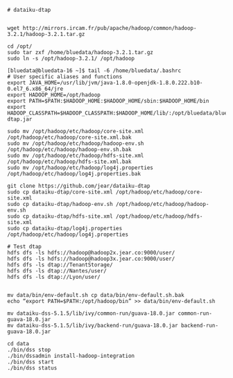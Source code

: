     # dataiku-dtap


    wget http://mirrors.ircam.fr/pub/apache/hadoop/common/hadoop-3.2.1/hadoop-3.2.1.tar.gz

    cd /opt/
    sudo tar zxf /home/bluedata/hadoop-3.2.1.tar.gz
    sudo ln -s /opt/hadoop-3.2.1/ /opt/hadoop

    [bluedata@bluedata-16 ~]$ tail -6 /home/bluedata/.bashrc
    # User specific aliases and functions
    export JAVA_HOME=/usr/lib/jvm/java-1.8.0-openjdk-1.8.0.222.b10-0.el7_6.x86_64/jre
    export HADOOP_HOME=/opt/hadoop
    export PATH=$PATH:$HADOOP_HOME:$HADOOP_HOME/sbin:$HADOOP_HOME/bin
    export HADOOP_CLASSPATH=$HADOOP_CLASSPATH:$HADOOP_HOME/lib/:/opt/bluedata/bluedata-dtap.jar

    sudo mv /opt/hadoop/etc/hadoop/core-site.xml /opt/hadoop/etc/hadoop/core-site.xml.bak
    sudo mv /opt/hadoop/etc/hadoop/hadoop-env.sh /opt/hadoop/etc/hadoop/hadoop-env.sh.bak
    sudo mv /opt/hadoop/etc/hadoop/hdfs-site.xml /opt/hadoop/etc/hadoop/hdfs-site.xml.bak
    sudo mv /opt/hadoop/etc/hadoop/log4j.properties /opt/hadoop/etc/hadoop/log4j.properties.bak

    git clone https://github.com/jear/dataiku-dtap
    sudo cp dataiku-dtap/core-site.xml /opt/hadoop/etc/hadoop/core-site.xml 
    sudo cp dataiku-dtap/hadoop-env.sh /opt/hadoop/etc/hadoop/hadoop-env.sh 
    sudo cp dataiku-dtap/hdfs-site.xml /opt/hadoop/etc/hadoop/hdfs-site.xml 
    sudo cp dataiku-dtap/log4j.properties /opt/hadoop/etc/hadoop/log4j.properties 

    # Test dtap
    hdfs dfs -ls hdfs://hadoop@hadoop2x.jear.co:9000/user/
    hdfs dfs -ls hdfs://hadoop@hadoop3x.jear.co:9000/user/
    hdfs dfs -ls dtap://TenantStorage/
    hdfs dfs -ls dtap://Nantes/user/
    hdfs dfs -ls dtap://Lyon/user/


    mv data/bin/env-default.sh cp data/bin/env-default.sh.bak
    echo “export PATH=$PATH:/opt/hadoop/bin” >> data/bin/env-default.sh

    mv dataiku-dss-5.1.5/lib/ivy/common-run/guava-18.0.jar common-run-guava-18.0.jar
    mv dataiku-dss-5.1.5/lib/ivy/backend-run/guava-18.0.jar backend-run-guava-18.0.jar

    cd data
    ./bin/dss stop
    ./bin/dssadmin install-hadoop-integration
    ./bin/dss start
    ./bin/dss status


